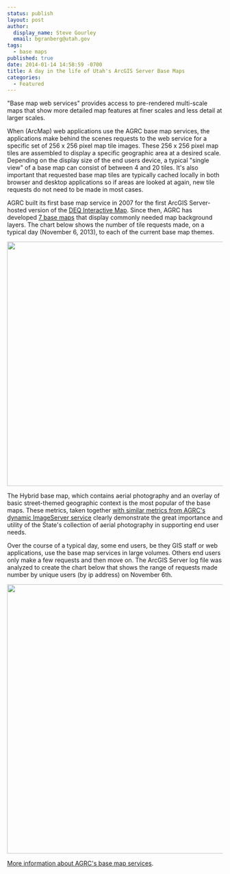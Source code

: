 ```yaml
---
status: publish
layout: post
author:
  display_name: Steve Gourley
  email: bgranberg@utah.gov
tags:
  - base maps
published: true
date: 2014-01-14 14:58:59 -0700
title: A day in the life of Utah's ArcGIS Server Base Maps
categories:
  - Featured
---
```

<p>"Base map web services" provides access to pre-rendered multi-scale maps that show more detailed map features at finer scales and less detail at larger scales.</p>
<p>When (ArcMap) web applications use the AGRC base map services, the applications make behind the scenes requests to the web service for a specific set of 256 x 256 pixel map tile images. These 256 x 256 pixel map tiles are assembled to display a specific geographic area at a desired scale. Depending on the display size of the end users device, a typical "single view" of a base map can consist of between 4 and 20 tiles. It's also important that requested base map tiles are typically cached locally in both browser and desktop applications so if areas are looked at again, new tile requests do not need to be made in most cases. </p>
<p>AGRC built its first base map service in 2007 for the first ArcGIS Server-hosted version of the <a href="http://enviro.deq.utah.gov/">DEQ Interactive Map</a>. Since then, AGRC has developed <a href="{{ "/data/base-map-and-imagery/" | prepend: site.baseurl }}">7 base maps</a> that display commonly needed map background layers. The chart below shows the number of tile requests made, on a typical day (November 6, 2013), to each of the current base map themes.</p>
<p><a href="{{ "/downloads/basemapmetrics20131106_bymap.png" | prepend: site.baseurl }}"><img src="{{ "/images/basemapmetrics20131106_bymap.png" | prepend: site.baseurl }}" alt="" title="basemapmetrics20131106_bymap" width="600" height="569" class="aligncenter size-full wp-image-14348" /></a></p>
<p>The Hybrid base map, which contains aerial photography and an overlay of basic street-themed geographic context is the most popular of the base maps. These metrics, taken together <a href="{{ "/a-day-in-the-life-of-the-utah-sgid-imageserver/" | prepend: site.baseurl }}">with similar metrics from AGRC's dynamic ImageServer service</a> clearly demonstrate the great importance and utility of the State's collection of aerial photography in supporting end user needs.</p>
<p>Over the course of a typical day, some end users, be they GIS staff or web applications, use the base map services in large volumes. Others end users only make a few requests and then move on. The ArcGIS Server log file was analyzed to create the chart below that shows the range of requests made number by unique users (by ip address) on November 6th. </p>
<p><a href="{{ "/downloads/basemapmetrics20131106_peruser.png" | prepend: site.baseurl }}"><img src="{{ "/images/basemapmetrics20131106_peruser.png" | prepend: site.baseurl }}" alt="" title="basemapmetrics20131106_peruser" width="600" height="627" class="aligncenter size-full wp-image-14349" /></a></p>
<p><a href="{{ "/data/base-map-and-imagery/" | prepend: site.baseurl }}">More information about AGRC's base map services</a>.</p>
 